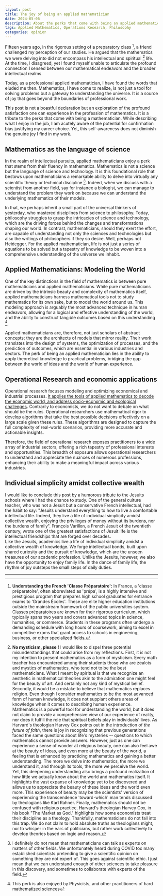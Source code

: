 ```yaml
---
layout: post
title: The joy of being an applied mathematician
date: 2024-05-06
description: About the perks that come with being an applied mathematician.
tags: Applied Mathematics, Operations Research, Philosophy
categories: opinion
---
```


Fifteen years ago, in the rigorous setting of a preparatory class [^1], a friend challenged my perception of our studies. He argued that the mathematics we were delving into did not encompass his intellectual and spiritual [^2] life. At the time, I disagreed, yet I found myself unable to articulate the profound connection I sensed between our mathematical endeavors and the broader intellectual realms.

Today, as a professional applied mathematician, I have found the words that eluded me then. Mathematics, I have come to realize, is not just a tool for solving problems but a gateway to understanding the universe. It is a source of joy that goes beyond the boundaries of professional work.

This post is not a boastful declaration but an exploration of the profound satisfaction one can experience in the profession of mathematics. It is a tribute to the perks that come with being a mathematician. While describing what I enjoy in the job, I am acutely aware of the potential for confirmation bias justifying my career choice. Yet, this self-awareness does not diminish the genuine joy I find in my work.

## Mathematics as the language of science

In the realm of intellectual pursuits, applied mathematicians enjoy a perk that stems from their fluency in mathematics.  Mathematics is not a science but the language of science and technology. It is this foundational role that bestows upon mathematicians a remarkable ability to delve into virtually any scientific theory or technical discipline [^4]. Indeed, when we discuss with a scientist from another field, say for instance a biologist, we can manage to understand the problem they work on because we can understand the underlying mathematics of their models. 

In that, we perhaps inherit a small part of the universal thinkers of yesterday, who mastered disciplines from science to philosophy. Today, philosophy struggles to grasp the intricacies of science and technology, which are the driving forces behind the changes and transformations shaping our world. In contrast, mathematicians, should they exert the effort, are capable of understanding not only the sciences and technologies but also the writings of philosophers if they so desire. Well, perhaps not Heidegger. For the applied mathematician, life is not just a series of equations to be solved but a tapestry of knowledge to be woven into a comprehensive understanding of the universe we inhabit.

## Applied Mathematicians: Modeling the World

One of the key distinctions in the field of mathematics is between pure mathematicians and applied mathematicians. While pure mathematicians are driven by the intrinsic beauty and complexity of mathematics itself, applied mathematicians harness mathematical tools not to study mathematics for its own sake, but to model the world around us. This modeling approach is arguably the most advanced technique in human endeavors, allowing for a logical and effective understanding of the world, and the ability to construct tangible outcomes based on this understanding [^3].

Applied mathematicians are, therefore, not just scholars of abstract concepts; they are the architects of models that mirror reality. Their work translates into the design of systems, the optimization of processes, and the prediction of outcomes, which are essential in various industries and sectors. The perk of being an applied mathematician lies in the ability to apply theoretical knowledge to practical problems, bridging the gap between the world of ideas and the world of human experience.

## Operational Research and economic applications

Operational research focuses modeling and optimizing economical and industrial processes. [It applies the tools of applied mathematics to decode the economic world, and address socio-economic and ecological challenges](/blog/2024/ORmodern/).
Contrarily to economists, we do not want to debate on what should be the rules. 
Operational researchers use mathematical rigor to develop algorithms that take the best possible decisions effectively on a large scale given these rules. 
These algorithms are designed to capture the full complexity of real-world scenarios, providing more accurate and actionable insights.

Therefore, the field of operational research exposes practitioners to a wide array of industrial sectors, offering a rich tapestry of professional interests and opportunities. This breadth of exposure allows operational researchers to understand and appreciate the nuances of numerous professions, enhancing their ability to make a meaningful impact across various industries.

## Individual simplicity amidst collective wealth

I would like to conclude this post by a humorous tribute to the Jesuits schools where I had the chance to study.
One of the general culture teacher, who was not a Jesuit but a conservative French intellectual, had the habit to say: "Jesuits understand everything to how to live a comfortable intellectual life. Indeed, they live a life of individual simplicity amidst collective wealth, enjoying the privileges of money without its burdens, nor the burdens of family". 
François Varillon, a French Jesuit of the twentieth century, wrote one of the greatest satisfactions of Jesuit life is the intellectual friendships that are forged over decades.  
Like the Jesuits, academics live a life of individual simplicity amidst a collective wealth of knowledge. We forge intellectual bonds, built upon shared curiosity and the pursuit of knowledge, which are the unseen treasures of our academic profession.
Unlike the Jesuits, however, we also have the opportunity to enjoy family life. In the dance of family life, the rhythm of joy outsteps the small steps of daily duties.

---

[^1]: **Understanding the French 'Classe Préparatoire':** In France, a 'classe préparatoire', often abbreviated as 'prépa', is a highly intensive and prestigious program that prepares high school graduates for entrance exams to 'Grandes Écoles'. These are elite higher education institutions outside the mainstream framework of the public universities system. Classes préparatoires are known for their rigorous curriculum, which typically spans two years and covers advanced topics in science, humanities, or commerce. Students in these programs often undergo a demanding schedule with long hours of coursework, aiming to excel in competitive exams that grant access to schools in engineering, business, or other specialized fields.

[^2]: **No mysticism, please !** I would like to dispel three potential misunderstandings that could arise from my reflections. First, it is not my intention to present mathematics as a form of mysticism. Every math teacher has encountered among their students those who are zealots and mystics of mathematics, who tend not to be the best mathematicians. What I meant by spiritual is that we recognize an aesthetic in mathematical theories akin to the admiration one might feel for the beauty of art. And certainly not any kind of mystical belief. Secondly, it would be a mistake to believe that mathematics replaces religion. Even though I consider mathematics to be the most advanced form of human knowledge, it does not supplant others areas of knowledge when it comes to describing human experience. Mathematics is a powerful tool for understanding the world, but it does not claim to provide a comprehensive view of our experience of reality, nor does it fulfill the role that spiritual beliefs play in individuals' lives. As Harvard's theologian Harvey Cox points out in the introduction of *the future of faith*, there is joy in recognizing that previous generations faced the same questions about life's mysteries -- questions to which mathematics cannot provide answers. However, just as one can experience a sense of wonder at religious beauty, one can also feel awe at the beauty of ideas, and even more at the beauty of the world, a feeling that is enhanced by practicing mathematics and gaining a better understanding. The more we delve into mathematics, the more we understand it, and through its tools, the more we perceive the world. Yet, this deepening understanding also brings a profound realization of how little we actually know about the world and mathematics itself. It highlights the vast expanse of knowledge yet to be discovered and allows us to appreciate the beauty of these ideas and the world even more. This experience of beauty may be the scientists' version of experiencing the transcendence 'toward-which' man tends discussed by theologians like Karl Rahner. Finally, mathematics should not be confused with religious practice. Harvard's theologian Harvey Cox, in his book "The Market as God," highlights how some economists treat their discipline as a theology. Thankfully, mathematicians do not fall into this trap. We do not claim to hold absolute truths as theologians might, nor to whisper in the ears of politicians, but rather work collectively to develop theories based on logic and reason.

[^4]: I definitely do not mean that mathematicians can talk as experts on matters of other fields. We unfortunately heard during COVID too many established scientists pretending to give a scientific opinion on something they are not expert of. This goes against scientific ethic. I just mean that we can understand enough of other sciences to take pleasure in this discovery, and sometimes to collaborate with experts of the field.

[^3]: This perk is also enjoyed by Physicists, and other practitioners of hard mathematized sciences